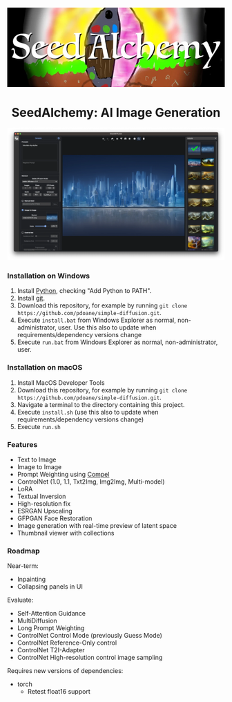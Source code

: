 <div align="center">

![Logo](docs/logo.webp)

# SeedAlchemy: AI Image Generation

![Screenshot](docs/screenshot.webp)

</div>

### Installation on Windows

1. Install [Python](https://www.python.org/downloads/windows/), checking "Add Python to PATH".
2. Install [git](https://git-scm.com/download/win).
3. Download this repository, for example by running `git clone https://github.com/pdoane/simple-diffusion.git`.
4. Execute `install.bat` from Windows Explorer as normal, non-administrator, user.
   Use this also to update when requirements/dependency versions change
5. Execute `run.bat` from Windows Explorer as normal, non-administrator, user.

### Installation on macOS

1. Install MacOS Developer Tools
2. Download this repository, for example by running `git clone https://github.com/pdoane/simple-diffusion.git`.
3. Navigate a terminal to the directory containing this project.
4. Execute `install.sh` (use this also to update when requirements/dependency versions change)
5. Execute `run.sh`

### Features

- Text to Image
- Image to Image
- Prompt Weighting using [Compel](https://github.com/damian0815/compel/blob/main/Reference.md)
- ControlNet (1.0, 1.1, Txt2Img, Img2Img, Multi-model)
- LoRA
- Textual Inversion
- High-resolution fix
- ESRGAN Upscaling
- GFPGAN Face Restoration
- Image generation with real-time preview of latent space
- Thumbnail viewer with collections

### Roadmap

Near-term:
- Inpainting
- Collapsing panels in UI

Evaluate:
- Self-Attention Guidance
- MultiDiffusion
- Long Prompt Weighting
- ControlNet Control Mode (previously Guess Mode)
- ControlNet Reference-Only control
- ControlNet T2I-Adapter
- ControlNet High-resolution control image sampling

Requires new versions of dependencies:
- torch
  - Retest float16 support
